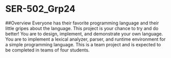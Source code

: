 # SER-502_Grp24
##Overview
Everyone has their favorite programming language and their little gripes about the language. This project is your chance to try and do better! You are to design, implement, and demonstrate your own language. You are to implement a lexical analyzer, parser, and runtime environment for a simple programming language. This is a team project and is expected to be completed in teams of four students.
